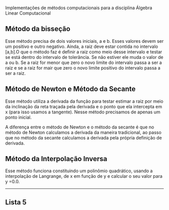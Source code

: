 Implementações de métodos computacionais para a disciplina Álgebra Linear Computacional


## Método da bisseção

Esse método precisa de dois valores iniciais, a e b. Esses valores devem ser um positivo e outro negativo. Ainda, a raiz deve estar contida no intervalo [a,b].O que o método faz é definir a raiz como meio desse intervalo e testar se está dentro do intervalo de tolerância. Se não estiver ele muda o valor de a ou b. Se a raiz for menor que zero o novo limite do intervalo passa a ser a raiz e se a raiz for mair que zero o novo limite positivo do intervalo passa a ser a raiz.


## Método de Newton e Método da Secante

Esse método utiliza a derivada da função para testar estimar a raiz por meio da inclinação da reta traçada pela derivada e o ponto que ela intercepta em x (para isso usamos a tangente). Nesse método precisamos de apenas um ponto inicial.

A diferença entre o método de Newton e o método da secante é que no método de Newton calculamos a derivada da maneira tradicional, ao passo que no método da secante calculamos a derivada pela própria definição de derivada.

## Método da Interpolação Inversa

Esse método funciona constituindo um polinômio quadrático, usando a interpolação de Langrange, de x em função de y e calcular o seu valor para y =0.0.


---

## Lista 5


